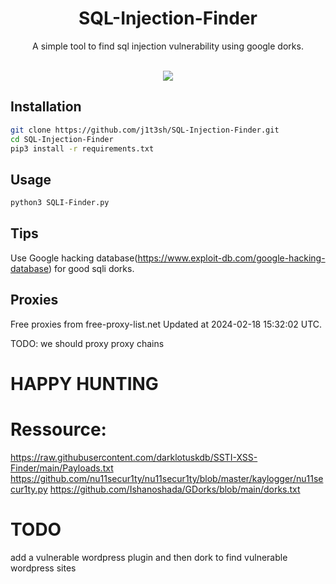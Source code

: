 <h1 align="center">SQL-Injection-Finder</h1>
<p align="center">A simple tool to find sql injection vulnerability using google dorks.</p><br>
<div align="center">
<img src="https://forthebadge.com/images/badges/made-with-python.svg" >
</div>

## Installation
```bash
git clone https://github.com/j1t3sh/SQL-Injection-Finder.git 
cd SQL-Injection-Finder
pip3 install -r requirements.txt

```
## Usage
```bash
python3 SQLI-Finder.py
```

## Tips
Use Google hacking database(https://www.exploit-db.com/google-hacking-database) for good sqli dorks.

## Proxies


Free proxies from free-proxy-list.net
Updated at 2024-02-18 15:32:02 UTC.

TODO: we should proxy proxy chains

# HAPPY HUNTING


# Ressource:
https://raw.githubusercontent.com/darklotuskdb/SSTI-XSS-Finder/main/Payloads.txt
https://github.com/nu11secur1ty/nu11secur1ty/blob/master/kaylogger/nu11secur1ty.py
https://github.com/Ishanoshada/GDorks/blob/main/dorks.txt

# TODO
add a vulnerable wordpress plugin and then dork to find vulnerable wordpress sites